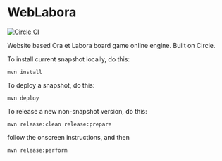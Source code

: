 WebLabora
=========

[![Circle CI](https://circleci.com/gh/philihp/weblabora/tree/master.svg?style=svg&circle-token=c9dd94399c8ddc6734ec6eae717e057b8f5b4c0e)](https://circleci.com/gh/philihp/weblabora/tree/master)

Website based Ora et Labora board game online engine. Built on Circle.

To install current snapshot locally, do this:

`mvn install`

To deploy a snapshot, do this:

`mvn deploy`

To release a new non-snapshot version, do this:

`mvn release:clean release:prepare`

follow the onscreen instructions, and then

`mvn release:perform`
